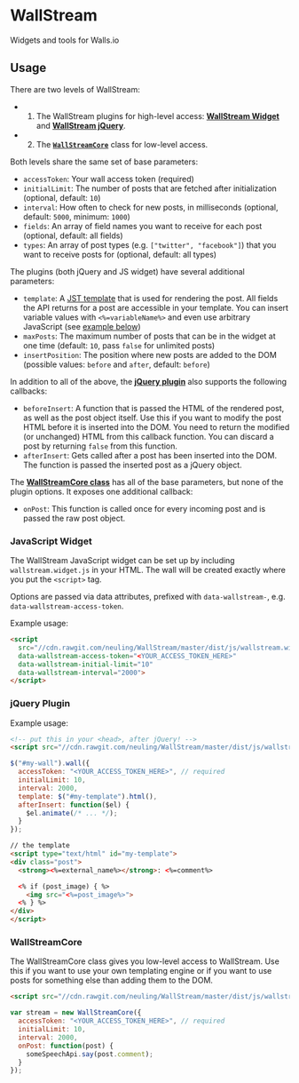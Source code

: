 WallStream
===============

Widgets and tools for Walls.io

## Usage

There are two levels of WallStream:
- 1. The WallStream plugins for high-level access: **[WallStream Widget](#javascript-widget)** and **[WallStream jQuery](#jquery-plugin)**.
- 2. The **[`WallStreamCore`](#wallstreamcore)** class for low-level access.

Both levels share the same set of base parameters:
- `accessToken`: Your wall access token (required)
- `initialLimit`: The number of posts that are fetched after initialization (optional, default: `10`)
- `interval`: How often to check for new posts, in milliseconds (optional, default: `5000`, minimum: `1000`)
- `fields`: An array of field names you want to receive for each post (optional, default: all fields)
- `types`: An array of post types (e.g. `["twitter", "facebook"]`) that you want to receive posts for (optional, default: all types)


The plugins (both jQuery and JS widget) have several additional parameters:
- `template`: A [JST template](http://underscorejs.org/#template) that is used for rendering the post. All fields the API returns for a post are accessible in your template. You can insert variable values with `<%=variableName%>` and even use arbitrary JavaScript (see [example below](#jquery-plugin))
- `maxPosts`: The maximum number of posts that can be in the widget at one time (default: `10`, pass `false` for unlimited posts)
- `insertPosition`: The position where new posts are added to the DOM (possible values: `before` and `after`, default: `before`)

In addition to all of the above, the **[jQuery plugin](#jquery-plugin)** also supports the following callbacks:
- `beforeInsert`: A function that is passed the HTML of the rendered post, as well as the post object itself. Use this if you want to modify the post HTML before it is inserted into the DOM. You need to return the modified (or unchanged) HTML from this callback function. You can discard a post by returning `false` from this function.
- `afterInsert`: Gets called after a post has been inserted into the DOM. The function is passed the inserted post as a jQuery object.

The **[WallStreamCore class](#wallstreamcore)** has all of the base parameters, but none of the plugin options. It exposes one additional callback:
- `onPost`: This function is called once for every incoming post and is passed the raw post object.


### JavaScript Widget

The WallStream JavaScript widget can be set up by including `wallstream.widget.js` in your HTML. The wall will be created exactly where you put the `<script>` tag.

Options are passed via data attributes, prefixed with `data-wallstream-`, e.g. `data-wallstream-access-token`.

Example usage:
```html
<script
  src="//cdn.rawgit.com/neuling/WallStream/master/dist/js/wallstream.widget.js"
  data-wallstream-access-token="<YOUR_ACCESS_TOKEN_HERE>"
  data-wallstream-initial-limit="10"
  data-wallstream-interval="2000">
</script>
```

### jQuery Plugin

Example usage:

```html
<!-- put this in your <head>, after jQuery! -->
<script src="//cdn.rawgit.com/neuling/WallStream/master/dist/js/wallstream.jquery.js"></script>
```

```js
$("#my-wall").wall({
  accessToken: "<YOUR_ACCESS_TOKEN_HERE>", // required
  initialLimit: 10,
  interval: 2000,
  template: $("#my-template").html(),
  afterInsert: function($el) {
    $el.animate(/* ... */);
  }
});
```

```html
// the template
<script type="text/html" id="my-template">
<div class="post">
  <strong><%=external_name%></strong>: <%=comment%>

  <% if (post_image) { %>
    <img src="<%=post_image%>">
  <% } %>
</div>
</script>
```

### WallStreamCore

The WallStreamCore class gives you low-level access to WallStream. Use this if you want to use your own templating engine or if you want to use posts for something else than adding them to the DOM.

```html
<script src="//cdn.rawgit.com/neuling/WallStream/master/dist/js/wallstream.js"></script>
```

```js
var stream = new WallStreamCore({
  accessToken: "<YOUR_ACCESS_TOKEN_HERE>", // required
  initialLimit: 10,
  interval: 2000,
  onPost: function(post) {
    someSpeechApi.say(post.comment);
  }
});
```

